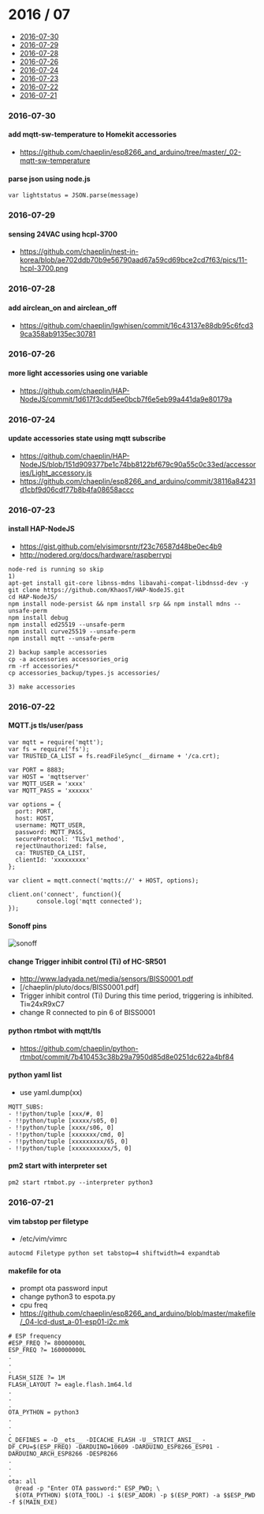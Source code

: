 2016 / 07
==========
 - [2016-07-30](#2016-07-30)
 - [2016-07-29](#2016-07-29)
 - [2016-07-28](#2016-07-28)
 - [2016-07-26](#2016-07-26)
 - [2016-07-24](#2016-07-24)
 - [2016-07-23](#2016-07-23)
 - [2016-07-22](#2016-07-22)
 - [2016-07-21](#2016-07-21)

### 2016-07-30
#### add mqtt-sw-temperature to Homekit accessories
 - https://github.com/chaeplin/esp8266_and_arduino/tree/master/_02-mqtt-sw-temperature

#### parse json using node.js
```
var lightstatus = JSON.parse(message)
```

### 2016-07-29
#### sensing 24VAC using hcpl-3700
 - https://github.com/chaeplin/nest-in-korea/blob/ae702ddb70b9e56790aad67a59cd69bce2cd7f63/pics/11-hcpl-3700.png 

### 2016-07-28
#### add airclean_on and airclean_off
 - https://github.com/chaeplin/lgwhisen/commit/16c43137e88db95c6fcd39ca358ab9135ec30781

### 2016-07-26
#### more light accessories using one variable
 - https://github.com/chaeplin/HAP-NodeJS/commit/1d617f3cdd5ee0bcb7f6e5eb99a441da9e80179a

### 2016-07-24
#### update accessories state using mqtt subscribe
 - https://github.com/chaeplin/HAP-NodeJS/blob/151d909377be1c74bb8122bf679c90a55c0c33ed/accessories/Light_accessory.js
 - https://github.com/chaeplin/esp8266_and_arduino/commit/38116a84231d1cbf9d06cdf77b8b4fa08658accc


### 2016-07-23
#### install HAP-NodeJS
 - https://gist.github.com/elvisimprsntr/f23c76587d48be0ec4b9
 - http://nodered.org/docs/hardware/raspberrypi

```
node-red is running so skip
1)
apt-get install git-core libnss-mdns libavahi-compat-libdnssd-dev -y
git clone https://github.com/KhaosT/HAP-NodeJS.git
cd HAP-NodeJS/
npm install node-persist && npm install srp && npm install mdns --unsafe-perm
npm install debug
npm install ed25519 --unsafe-perm
npm install curve25519 --unsafe-perm
npm install mqtt --unsafe-perm

2) backup sample accessories
cp -a accessories accessories_orig
rm -rf accessories/*
cp accessories_backup/types.js accessories/

3) make accessories
```

### 2016-07-22
#### MQTT.js tls/user/pass
```
var mqtt = require('mqtt');
var fs = require('fs');
var TRUSTED_CA_LIST = fs.readFileSync(__dirname + '/ca.crt);

var PORT = 8883;
var HOST = 'mqttserver'
var MQTT_USER = 'xxxx'
var MQTT_PASS = 'xxxxxx'

var options = {
  port: PORT,
  host: HOST,
  username: MQTT_USER,
  password: MQTT_PASS,
  secureProtocol: 'TLSv1_method',
  rejectUnauthorized: false,
  ca: TRUSTED_CA_LIST,
  clientId: 'xxxxxxxxx'
};

var client = mqtt.connect('mqtts://' + HOST, options);

client.on('connect', function(){
        console.log('mqtt connected');
});

```

#### Sonoff pins
![sonoff](https://raw.githubusercontent.com/chaeplin/esp8266_and_arduino/master/pins/sonoff-wifi-pin.jpg)

#### change Trigger inhibit control (Ti) of HC-SR501
 - http://www.ladyada.net/media/sensors/BISS0001.pdf
 - [/chaeplin/pluto/docs/BISS0001.pdf]
 - Trigger inhibit control (Ti) During this time period, triggering is inhibited. Ti≈24xR9xC7
 - change R connected to pin 6 of BISS0001

#### python rtmbot with mqtt/tls
 - https://github.com/chaeplin/python-rtmbot/commit/7b410453c38b29a7950d85d8e0251dc622a4bf84

#### python yaml list
 - use yaml.dump(xx)
```
MQTT_SUBS:
- !!python/tuple [xxx/#, 0]
- !!python/tuple [xxxxx/s05, 0]
- !!python/tuple [xxxx/s06, 0]
- !!python/tuple [xxxxxxx/cmd, 0]
- !!python/tuple [xxxxxxxxx/65, 0]
- !!python/tuple [xxxxxxxxxxx/5, 0]
``` 

#### pm2 start with interpreter set
```
pm2 start rtmbot.py --interpreter python3
```

### 2016-07-21
#### vim tabstop per filetype
 - /etc/vim/vimrc
```
autocmd Filetype python set tabstop=4 shiftwidth=4 expandtab
```

#### makefile for ota
 - prompt ota password input
 - change python3 to espota.py
 - cpu freq
 - https://github.com/chaeplin/esp8266_and_arduino/blob/master/makefile/_04-lcd-dust_a-01-esp01-i2c.mk
```
# ESP frequency
#ESP_FREQ ?= 80000000L 
ESP_FREQ ?= 160000000L
.
.
.
FLASH_SIZE ?= 1M
FLASH_LAYOUT ?= eagle.flash.1m64.ld
.
.
.
OTA_PYTHON = python3
.
.
.
C_DEFINES = -D__ets__ -DICACHE_FLASH -U__STRICT_ANSI__ -DF_CPU=$(ESP_FREQ) -DARDUINO=10609 -DARDUINO_ESP8266_ESP01 -DARDUINO_ARCH_ESP8266 -DESP8266
.
.
.
ota: all
  @read -p "Enter OTA password:" ESP_PWD; \
  $(OTA_PYTHON) $(OTA_TOOL) -i $(ESP_ADDR) -p $(ESP_PORT) -a $$ESP_PWD -f $(MAIN_EXE)

```